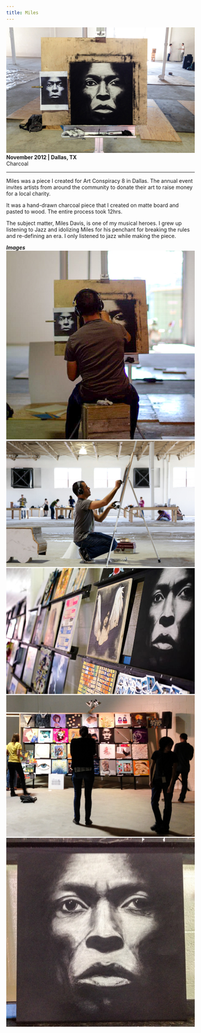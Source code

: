```yaml
---
title: Miles
---
```


![Miles](assets/img/work/miles/miles-1.jpg)
**November 2012 | Dallas, TX** <br>
Charcoal <br>

---

Miles was a piece I created for Art Conspiracy 8 in Dallas. The annual event invites artists from around the community to donate their art to raise money for a local charity.

It was a hand-drawn charcoal piece that I created on matte board and pasted to wood. The entire process took 12hrs.

The subject matter, Miles Davis, is one of my musical heroes. I grew up listening to Jazz and idolizing Miles for his penchant for breaking the rules and re-defining an era. I only listened to jazz while making the piece.

***Images***
![Miles](assets/img/work/miles/miles-2.jpg)
![Miles](assets/img/work/miles/miles-3.jpg)
![Miles](assets/img/work/miles/miles-4.jpg)
![Miles](assets/img/work/miles/miles-5.jpg)
![Miles](assets/img/work/miles/miles-6.jpg)
